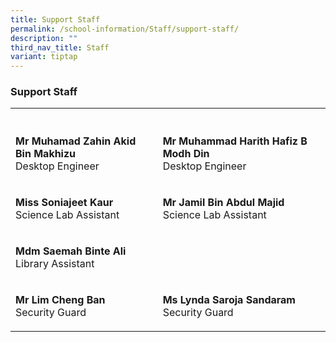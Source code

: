 ```yaml
---
title: Support Staff
permalink: /school-information/Staff/support-staff/
description: ""
third_nav_title: Staff
variant: tiptap
---
```

<h3>Support Staff</h3>
<table style="minWidth: 75px">
<colgroup>
<col>
<col>
<col>
</colgroup>
<tbody>
<tr>
<th rowspan="1" colspan="1">
<p></p>
</th>
<th rowspan="1" colspan="1">
<p></p>
</th>
<th rowspan="1" colspan="1">
<p></p>
</th>
</tr>
<tr>
<td rowspan="1" colspan="1">
<p><strong>Mr Muhamad Zahin Akid Bin Makhizu</strong>
<br>Desktop Engineer</p>
</td>
<td rowspan="1" colspan="1">
<p><strong>Mr Muhammad Harith Hafiz B Modh Din</strong>
<br>Desktop Engineer
<br>
</p>
</td>
<td rowspan="1" colspan="1">
<p></p>
</td>
</tr>
<tr>
<td rowspan="1" colspan="1">
<p><strong>Miss Soniajeet Kaur</strong>
<br>Science Lab Assistant</p>
</td>
<td rowspan="1" colspan="1">
<p><strong>Mr Jamil Bin Abdul Majid</strong>
<br>Science Lab Assistant</p>
</td>
<td rowspan="1" colspan="1">
<p></p>
</td>
</tr>
<tr>
<td rowspan="1" colspan="1">
<p><strong>Mdm Saemah Binte Ali</strong>
<br>Library Assistant</p>
</td>
<td rowspan="1" colspan="1">
<p></p>
</td>
<td rowspan="1" colspan="1">
<p></p>
</td>
</tr>
<tr>
<td rowspan="1" colspan="1">
<p><strong>Mr Lim Cheng Ban</strong>
<br>Security Guard</p>
</td>
<td rowspan="1" colspan="1">
<p><strong>Ms Lynda Saroja Sandaram</strong>
<br>Security Guard</p>
</td>
<td rowspan="1" colspan="1">
<p></p>
</td>
</tr>
</tbody>
</table>
<p></p>
